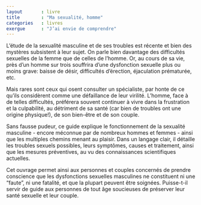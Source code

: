 ```yaml
---
layout       : livre
title        : "Ma sexualité, homme"
categories   : livres
exergue      : "J’ai envie de comprendre"
---
```


L’étude de la sexualité masculine et de ses troubles est récente et bien des mystères subsistent à leur sujet. On parle bien davantage des difficultés sexuelles de la femme que de celles de l’homme. Or, au cours de sa vie, près d’un homme sur trois souffrira d’une dysfonction sexuelle plus ou moins grave: baisse de désir, difficultés d’érection, éjaculation prématurée, etc.

Mais rares sont ceux qui osent consulter un spécialiste, par honte de ce qu’ils considèrent comme une défaillance de leur virilité. L’homme, face à de telles difficultés, préférera souvent continuer à vivre dans la frustration et la culpabilité, au détriment de sa santé (car bien de troubles ont une origine physique!), de son bien-être et de son couple.

Sans fausse pudeur, ce guide explique le fonctionnement de la sexualité masculine - encore méconnue par de nombreux hommes et femmes - ainsi que les multiples chemins menant au plaisir. Dans un langage clair, il détaille les troubles sexuels possibles, leurs symptômes, causes et traitement, ainsi que les mesures préventives, au vu des connaissances scientifiques actuelles.

Cet ouvrage permet ainsi aux personnes et couples concernés  de prendre conscience que les dysfonctions sexuelles masculines ne constituent ni une “faute”, ni une fatalité, et que la plupart peuvent être soignées. Puisse-t-il servir de guide aux personnes de tout âge soucieuses de préserver leur santé sexuelle et leur couple.